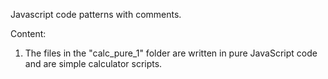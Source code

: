 Javascript code patterns with comments.

Content:
1. The files in the "calc_pure_1" folder are written in pure JavaScript code and are simple calculator scripts.





